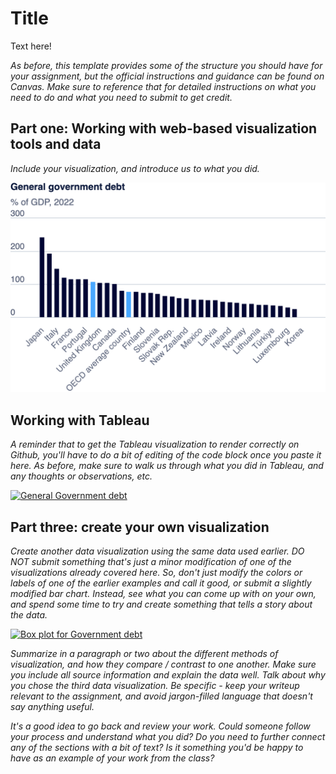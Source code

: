 # Title
Text here!

_As before, this template provides some of the structure you should have for your assignment, but the official instructions and guidance can be found on Canvas.  Make sure to reference that for detailed instructions on what you need to do and what you need to submit to get credit._

## Part one: Working with web-based visualization tools and data

_Include your visualization, and introduce us to what you did._

![A picture](General-Government-debt.png)

## Working with Tableau

_A reminder that to get the Tableau visualization to render correctly on Github, you'll have to do a bit of editing of the code block once you paste it here.  As before, make sure to walk us through what you did in Tableau, and any thoughts or observations, etc._

<div class='tableauPlaceholder' id='viz1725988365679' style='position: relative'><noscript><a href='#'><img alt='General Government debt ' src='https:&#47;&#47;public.tableau.com&#47;static&#47;images&#47;Ge&#47;GeneralGovernmentdebt_1&#47;GeneralGovernmentdebt&#47;1_rss.png' style='border: none' /></a></noscript><object class='tableauViz'  style='display:none;'><param name='host_url' value='https%3A%2F%2Fpublic.tableau.com%2F' /> <param name='embed_code_version' value='3' /> <param name='site_root' value='' /><param name='name' value='GeneralGovernmentdebt_1&#47;GeneralGovernmentdebt' /><param name='tabs' value='no' /><param name='toolbar' value='yes' /><param name='static_image' value='https:&#47;&#47;public.tableau.com&#47;static&#47;images&#47;Ge&#47;GeneralGovernmentdebt_1&#47;GeneralGovernmentdebt&#47;1.png' /> <param name='animate_transition' value='yes' /><param name='display_static_image' value='yes' /><param name='display_spinner' value='yes' /><param name='display_overlay' value='yes' /><param name='display_count' value='yes' /><param name='language' value='zh-CN' /><param name='filter' value='publish=yes' /></object></div>                
<script type='text/javascript'>                    
           var divElement = document.getElementById('viz1725988365679');     
           var vizElement = divElement.getElementsByTagName('object')[0];        
           vizElement.style.width='100%';vizElement.style.height=(divElement.offsetWidth*0.75)+'px';         
           var scriptElement = document.createElement('script');          
           scriptElement.src = 'https://public.tableau.com/javascripts/api/viz_v1.js';         
           vizElement.parentNode.insertBefore(scriptElement, vizElement);        
</script>

## Part three: create your own visualization

_Create another data visualization using the same data used earlier. DO NOT submit something that's just a minor modification of one of the visualizations already covered here. So, don't just modify the colors or labels of one of the earlier examples and call it good, or submit a slightly modified bar chart.  Instead, see what you can come up with on your own, and spend some time to try and create something that tells a story about the data._

<div class='tableauPlaceholder' id='viz1726002238231' style='position: relative'><noscript><a href='#'><img alt='Box plot for Government debt ' src='https:&#47;&#47;public.tableau.com&#47;static&#47;images&#47;Ge&#47;GeneralGovernmentdebt_1&#47;BoxplotforGovernmentdebt&#47;1_rss.png' style='border: none' /></a></noscript><object class='tableauViz'  style='display:none;'><param name='host_url' value='https%3A%2F%2Fpublic.tableau.com%2F' /> <param name='embed_code_version' value='3' /> <param name='site_root' value='' /><param name='name' value='GeneralGovernmentdebt_1&#47;BoxplotforGovernmentdebt' /><param name='tabs' value='no' /><param name='toolbar' value='yes' /><param name='static_image' value='https:&#47;&#47;public.tableau.com&#47;static&#47;images&#47;Ge&#47;GeneralGovernmentdebt_1&#47;BoxplotforGovernmentdebt&#47;1.png' /> <param name='animate_transition' value='yes' /><param name='display_static_image' value='yes' /><param name='display_spinner' value='yes' /><param name='display_overlay' value='yes' /><param name='display_count' value='yes' /><param name='language' value='zh-CN' /><param name='filter' value='publish=yes' /></object></div>                
<script type='text/javascript'>                    
           var divElement = document.getElementById('viz1726002238231');                    
           var vizElement = divElement.getElementsByTagName('object')[0];                    
           vizElement.style.width='100%';vizElement.style.height=(divElement.offsetWidth*0.75)+'px';                    
           var scriptElement = document.createElement('script');                    
           scriptElement.src = 'https://public.tableau.com/javascripts/api/viz_v1.js'; 
           vizElement.parentNode.insertBefore(scriptElement, vizElement);                
</script>

_Summarize in a paragraph or two about the different methods of visualization, and how they compare / contrast to one another. Make sure you include all source information and explain the data well.  Talk about why you chose the third data visualization.  Be specific - keep your writeup relevant to the assignment, and avoid jargon-filled language that doesn't say anything useful._

_It's a good idea to go back and review your work.  Could someone follow your process and understand what you did?  Do you need to further connect any of the sections with a bit of text?  Is it something you'd be happy to have as an example of your work from the class?_



